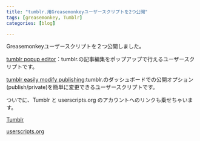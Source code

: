 ```yaml
---
title: "tumblr.用Greasemonkeyユーザースクリプトを2つ公開"
tags: [greasemonkey, Tumblr]
categories: [blog]

---
```


Greasemonkeyユーザースクリプトを２つ公開しました。

[tumblr popup editor][1]：tumblr.の記事編集をポップアップで行えるユーザースクリプトです。

[tumblr easily modify publishing][2]:tumblr.のダッシュボードでの公開オプション(publish/private)を簡単に変更できるユーザースクリプトです。

ついでに、Tumblr と userscripts.org のアカウントへのリンクも乗せちゃいます。

[Tumblr][3]

[userscripts.org][4]

 [1]: http://userscripts.org/scripts/show/54011
 [2]: http://userscripts.org/scripts/show/54020
 [3]: http://sharkpp.tumblr.com/
 [4]: http://userscripts.org/users/sharkpp
